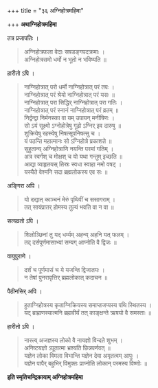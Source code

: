 +++
title = "३६ अग्निहोत्रमहिमा"

+++
**अथाग्निहोत्रमहिमा**

तत्र प्रजापतिः ।

> अग्निहोत्रफला वेदाः सषडङ्गपदक्रमाः ।  
> अग्निहोत्रसमो धर्मो न भूतो न भविष्यति ॥

हारीतो ऽपि ।

> नाग्निहोत्रात् परो धर्मो नाग्निहोत्रात् परं तपः ।  
> नाग्निहोत्रात् परं श्रेयो नाग्निहोत्रात् परं यसः ॥  
> नाग्निहोत्रात् परा सिद्धिर् नाग्निहोत्रात् परा गतिः ।  
> नाग्निहोत्रात् परं स्नानं नाग्निहोत्रात् परं व्रतम् ॥  
> निर्द्वन्द्वा निर्मनस्का वा यम् उपायन् मनीषिणः ।  
> सो ऽयं सूक्ष्मो ऽग्नोहोत्रेषु गूढो ऽग्निर् इव दारुषु ॥  
> शुक्रियेषु रहस्येषु निषत्सूपनिषत्सु च ।  
> यं पठन्ति महात्मानः सो ऽग्निहोत्रे प्रकाशते ॥  
> सुहुतान्य् अग्निहोत्राणि नयन्ति परमां गतिम् ।  
> अत्र स्वर्गश् च मोक्षश् च यो यथा गन्तुम् इच्छति ॥  
> आद्या व्याहृतयस् तिस्रः स्वधा स्वाहा नमो वषट् ।  
> यस्यैते वेश्मनि सदा ब्रह्मलोकस्य एव सः ॥

अङ्गिरा अपि ।

> यो दद्यात् काञ्चनं मेरुं पृथिवीं च ससागराम् ।  
> तत् सायंप्रातर् होमस्य तुल्यं भवति वा न वा ॥

सत्यव्रतो ऽपि ।

> शिलोञ्छिनां तु यद् धर्म्यम् अहन्य् अहनि यत् फलम् ।  
> तद् दर्सपूर्णमासाभ्यां सम्यग् आप्नोति वै द्विजः ॥

वायुपुराणे ।

> दर्शं च पूर्णमासं च ये यजन्ति द्विजातयः ।  
> न तेषां पुनरावृत्तिर् ब्रह्मलोकात् कदाचन ॥

पैठीनसिर् अपि ।

> हुताग्निहोत्रस्य कृताग्निक्रियस्य समाप्तजप्यस्य पथि स्थितस्य ।  
> यद् ब्राह्मणस्यात्मनि ब्रह्मवीर्यं तत् काङ्क्षन्ते ऋषयो वै समस्ताः ॥

हारीतो ऽपि ।

> नास्त्य् अजज्ञस्य लोको वै नायज्ञो विन्दते शुभम् ।  
> अनिष्टयज्ञो ऽपूतात्मा भ्रश्यति छिन्नपर्णवत् ॥  
> यज्ञेन लोका विमला विभान्ति यज्ञेन देवा अमृतत्वम् आपुः ।  
> यज्ञेन पापैर् बहुभिर् विमुक्तः प्राप्नोति लोकान् परमस्य विष्णोः ॥

**इति स्मृतिचन्द्रिकायाम् अग्निहोत्रमहिमा**
